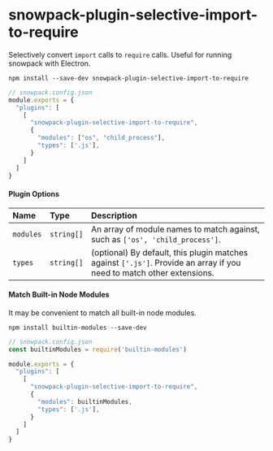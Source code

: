 # snowpack-plugin-selective-import-to-require
Selectively convert `import` calls to `require` calls. Useful for running snowpack with Electron.

```
npm install --save-dev snowpack-plugin-selective-import-to-require
```

```js
// snowpack.config.json
module.exports = {
  "plugins": [
    [
      "snowpack-plugin-selective-import-to-require",
      {
        "modules": ["os", "child_process"],
        "types": ['.js'],
      }
    ]
  ]
}
```

#### Plugin Options

| Name               | Type       | Description |
| :----------------- | :--------- | :---------- |
| `modules` | `string[]` | An array of module names to match against, such as `['os', 'child_process']`.
| `types`   | `string[]` | (optional) By default, this plugin matches against `['.js']`. Provide an array if you need to match other extensions.

#### Match Built-in Node Modules
It may be convenient to match all built-in node modules.

```
npm install builtin-modules --save-dev
```

```js
// snowpack.config.json
const builtinModules = require('builtin-modules')

module.exports = {
  "plugins": [
    [
      "snowpack-plugin-selective-import-to-require",
      {
        "modules": builtinModules,
        "types": ['.js'],
      }
    ]
  ]
}

```
